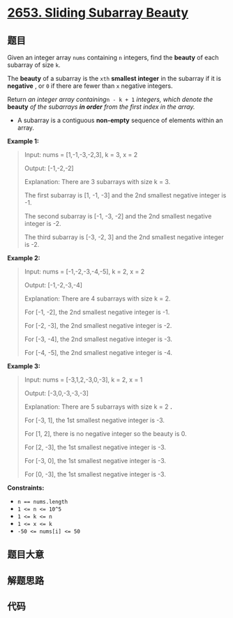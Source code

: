 # [2653. Sliding Subarray Beauty](https://leetcode.com/problems/sliding-subarray-beauty/)

## 题目

Given an integer array `nums` containing `n` integers, find the **beauty** of
each subarray of size `k`.

The **beauty** of a subarray is the `xth` **smallest integer** in the subarray
if it is **negative** , or `0` if there are fewer than `x` negative integers.

Return _an integer array containing_`n - k + 1` _integers, which denote the_
**beauty** _of the subarrays **in order** from the first index in the array._

- A subarray is a contiguous **non-empty** sequence of elements within an array.

**Example 1:**

> Input: nums = [1,-1,-3,-2,3], k = 3, x = 2
>
> Output: [-1,-2,-2]
>
> Explanation: There are 3 subarrays with size k = 3.
>
> The first subarray is [1, -1, -3] and the 2nd smallest negative integer is -1.
>
> The second subarray is [-1, -3, -2] and the 2nd smallest negative integer is -2.
>
> The third subarray is [-3, -2, 3] and the 2nd smallest negative integer is -2.

**Example 2:**

> Input: nums = [-1,-2,-3,-4,-5], k = 2, x = 2
>
> Output: [-1,-2,-3,-4]
>
> Explanation: There are 4 subarrays with size k = 2.
>
> For [-1, -2], the 2nd smallest negative integer is -1.
>
> For [-2, -3], the 2nd smallest negative integer is -2.
>
> For [-3, -4], the 2nd smallest negative integer is -3.
>
> For [-4, -5], the 2nd smallest negative integer is -4.

**Example 3:**

> Input: nums = [-3,1,2,-3,0,-3], k = 2, x = 1
>
> Output: [-3,0,-3,-3,-3]
>
> Explanation: There are 5 subarrays with size k = 2 **.**
>
> For [-3, 1], the 1st smallest negative integer is -3.
>
> For [1, 2], there is no negative integer so the beauty is 0.
>
> For [2, -3], the 1st smallest negative integer is -3.
>
> For [-3, 0], the 1st smallest negative integer is -3.
>
> For [0, -3], the 1st smallest negative integer is -3.

**Constraints:**

- `n == nums.length `
- `1 <= n <= 10^5`
- `1 <= k <= n`
- `1 <= x <= k `
- `-50 <= nums[i] <= 50 `

## 题目大意

## 解题思路

## 代码

```javascript

```
